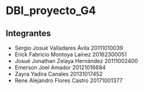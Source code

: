 # DBI_proyecto_G4

## Integrantes
  - Sergio Josué Valladares Ávila		20111010039
  - Erick Fabricio Montoya Laínez		20162300051
  - Josué Jonathan Zelaya Hernández		20111002400
  - Emerson Joel Amador			20121016684
  - Zayra Yadira Canales			20131017452
  - Rene Alejandro Flores Castro		20171001377
